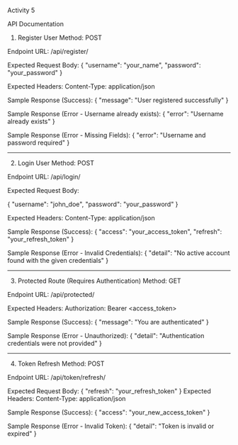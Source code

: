 Activity 5

API Documentation
1. Register User
Method: POST

Endpoint URL: /api/register/

Expected Request Body:
{
  "username": "your_name",
  "password": "your_password"
}

Expected Headers:
Content-Type: application/json


Sample Response (Success):
{
  "message": "User registered successfully"
}

Sample Response (Error - Username already exists):
{
  "error": "Username already exists"
}

Sample Response (Error - Missing Fields):
{
  "error": "Username and password required"
}
**********************************************************

2. Login User
Method: POST

Endpoint URL: /api/login/

Expected Request Body:

{
  "username": "john_doe",
  "password": "your_password"
}


Expected Headers:
Content-Type: application/json

Sample Response (Success):
{
  "access": "your_access_token",
  "refresh": "your_refresh_token"
}

Sample Response (Error - Invalid Credentials):
{
  "detail": "No active account found with the given credentials"
}
*****************************************************************

3. Protected Route (Requires Authentication)
Method: GET

Endpoint URL: /api/protected/

Expected Headers:
Authorization: Bearer <access_token>

Sample Response (Success):
{
  "message": "You are authenticated"
}

Sample Response (Error - Unauthorized):
{
  "detail": "Authentication credentials were not provided"
}
****************************************************************


4. Token Refresh
Method: POST

Endpoint URL: /api/token/refresh/

Expected Request Body:
{
  "refresh": "your_refresh_token"
}
Expected Headers:
Content-Type: application/json

Sample Response (Success):
{
  "access": "your_new_access_token"
}

Sample Response (Error - Invalid Token):
{
  "detail": "Token is invalid or expired"
}
